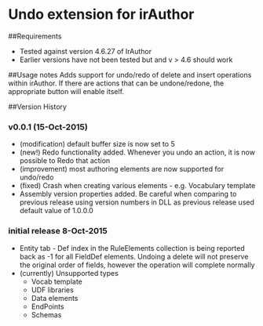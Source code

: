 # Undo extension for irAuthor

##Requirements
* Tested against version 4.6.27 of IrAuthor
* Earlier versions have not been tested but and v > 4.6 should work

##Usage notes
Adds support for undo/redo of delete and insert operations within irAuthor. If there are actions that can be undone/redone, the appropriate button will enable itself.

##Version History

### v0.0.1 (15-Oct-2015)
* (modification) default buffer size is now set to 5
* (new!) Redo functionality added. Whenever you undo an action, it is now possible to Redo that action
* (improvement) most authoring elements are now supported for undo/redo
* (fixed) Crash when creating various elements - e.g. Vocabulary template
* Assembly version properties added. Be careful when comparing to previous release using version numbers in DLL as previous release used default value of 1.0.0.0


### initial release 8-Oct-2015
* Entity tab - Def index in the RuleElements collection is being reported back as -1 for all FieldDef elements. Undoing a delete will not preserve the original order of fields, however the operation will complete normally
* (currently) Unsupported types 
	* Vocab template 
	* UDF libraries 
	* Data elements 
	* EndPoints 
	* Schemas 